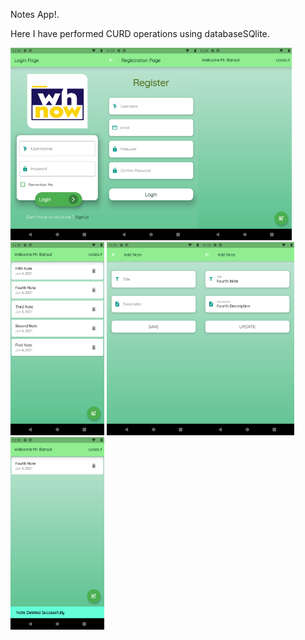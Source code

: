 Notes App!.

Here I have performed CURD operations using databaseSQlite. 

<img src="screenshots/1.png" width="150" ><img src="screenshots/2.png" width="150" ><img src="screenshots/3.png" width="150" ><img src="screenshots/4.png" width="150" >
<img src="screenshots/5.png" width="150" ><img src="screenshots/6.png" width="150" ><img src="screenshots/7.png" width="150" >


